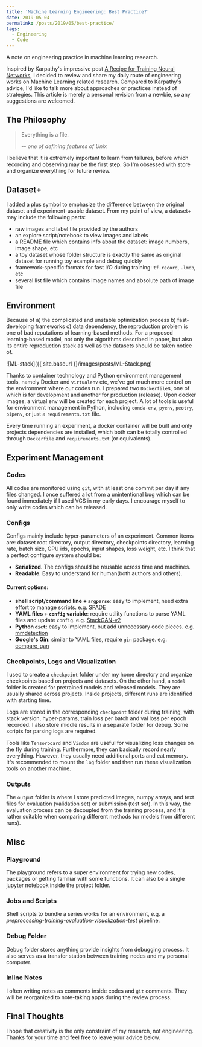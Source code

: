 ```yaml
---
title: 'Machine Learning Engineering: Best Practice?'
date: 2019-05-04
permalink: /posts/2019/05/best-practice/
tags:
  - Engineering
  - Code
---
```


A note on engineering practice in machine learning research.

Inspired by Karpathy's impressive post [A Recipe for Training Neural Networks](<http://karpathy.github.io/2019/04/25/recipe/>), I decided to review and share my daily route of engineering works on Machine Learning related research. Compared to Karpathy's advice, I'd like to talk more about approaches or practices instead of strategies. This article is merely a personal revision from a newbie, so any suggestions are welcomed.

## The Philosophy

> Everything is a file. 
>
> -- <cite>one of defining features of Unix</cite>

I believe that it is extremely important to learn from failures, before which recording and observing may be the first step. So I'm obsessed with store and organize everything for future review. 

## Dataset+

I added a plus symbol to emphasize the difference between the original dataset and experiment-usable dataset. From my point of view, a dataset+ may include the following parts:

- raw images and label file provided by the authors
- an explore script/notebook to view images and labels
- a README file which contains info about the dataset: image numbers, image shape, etc
- a toy dataset whose folder structure is exactly the same as original dataset for running toy example and debug quickly
- framework-specific formats for fast I/O during training: `tf.record`, `.lmdb`, etc
- several list file which contains image names and absolute path of image file

## Environment



Because of a) the complicated and unstable optimization process b) fast-developing frameworks c) data dependency, the reproduction problem is one of bad reputations of learning-based methods. For a proposed learning-based model, not only the algorithms described in paper, but also its entire reproduction stack as well as the datasets should be taken notice of.

![ML-stack]({{ site.baseurl }}/images/posts/ML-Stack.png)

Thanks to container technology and Python environment management tools, namely Docker and `virtualenv` etc, we've got much more control on the environment where our codes run. I prepared two `Dockerfile`s, one of which is for development and another for production (release). Upon docker images, a virtual env will be created for each project. A lot of tools is useful for environment management in Python, including `conda-env`, `pyenv`, `peotry`, `pipenv`, or just a `requirements.txt` file.

Every time running an experiment, a docker container will be built and only projects dependencies are installed, which both can be totally controlled through `Dockerfile` and `requirements.txt` (or equivalents).

## Experiment Management

### Codes

All codes are monitored using `git`, with at least one commit per day if any files changed. I once suffered a lot from a unintentional bug which can be found immediately if I used VCS in my early days. I encourage myself to only write codes which can be released.

### Configs

Configs mainly include hyper-parameters of an experiment. Common items are: dataset root directory, output directory, checkpoints directory, learning rate, batch size, GPU ids, epochs, input shapes, loss weight, etc. I think that a perfect configure system should be:

- **Serialized**. The configs should be reusable across time and machines.
- **Readable**. Easy to understand for human(both authors and others).

#### Current options:

- **shell script/command line + `argparse`**: easy to implement, need extra effort to manage scripts. e.g. [SPADE](<https://github.com/NVlabs/SPADE>)
- **YAML files + `config`  variable**: require utility functions to parse YAML files and update `config`. e.g. [StackGAN-v2](<https://github.com/hanzhanggit/StackGAN-v2>)
- **Python `dict`**: easy to implement, but add unnecessary code pieces. e.g. [mmdetection](<https://github.com/open-mmlab/mmdetection>)
- **Google's Gin**: similar to YAML files, require `gin` package. e.g. [compare_gan](<https://github.com/google/compare_gan>)

### Checkpoints, Logs and Visualization

I used to create a `checkpoint` folder under my home directory and organize checkpoints based on projects and datasets. On the other hand, a `model` folder is created for pretrained models and released models. They are usually  shared across projects. Inside projects, different runs are identified with starting time.

Logs are stored in the corresponding `checkpoint` folder during training, with stack version, hyper-params, train loss per batch and val loss per epoch recorded. I also store middle results in a separate folder for debug. Some scripts for parsing logs are required.

Tools like `Tensorboard` and `Visdom` are useful for visualizing loss changes on the fly during training. Furthermore, they can basically record nearly everything. However, they usually need additional ports and eat memory. It's recommended to mount the `log` folder and then run these visualization tools on another machine.

### Outputs

The `output` folder is where I store predicted images, numpy arrays, and text files for evaluation (validation set) or submission (test set). In this way, the evaluation process can be decoupled from the training process, and it's rather suitable when comparing different methods (or models from different runs).

## Misc

### Playground

The playground refers to a super environment for trying new codes, packages or getting familiar with some functions. It can also be a single jupyter notebook inside the project folder.

### Jobs and Scripts

Shell scripts to bundle a series works for an environment, e.g. a *preprocessing-training-evaluation-visualization-test* pipeline.

### Debug Folder

Debug folder stores anything provide insights from debugging process. It also serves as a transfer station between training nodes and my personal computer.

### Inline Notes

I often writing notes as comments inside codes and `git` comments. They will be reorganized to note-taking apps during the review process.

## Final Thoughts

I hope that creativity is the only constraint of my research, not engineering. Thanks for your time and feel free to leave your advice below.
